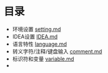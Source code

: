 # 目录
* 环境设置 [setting.md](java%2Fsetting%2Fsetting.md)
* IDEA设置 [IDEA.md](idea%2Fsetting%2FIDEA.md)
* 语言特性 [language.md](language%2Ffeatures%2Flanguage.md)
* 转义字符/注释/键盘输入 [comment.md](java%2Fcomment%2Fcomment.md)
* 标识符和变量 [variable.md](java%2Fvariable%2Fvariable.md)
* 
